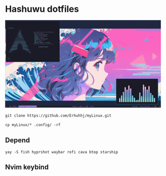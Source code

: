 # Hashuwu dotfiles

![](https://github.com/Erhuhhj/myLinux/blob/master/img.png)

```shell
git clone https://github.com/Erhuhhj/myLinux.git

```

```shell
cp myLinux/* .config/ -rf
```


## Depend 

```shell
yay -S fish hyprshot waybar rofi cava btop starship
```

## Nvim keybind



